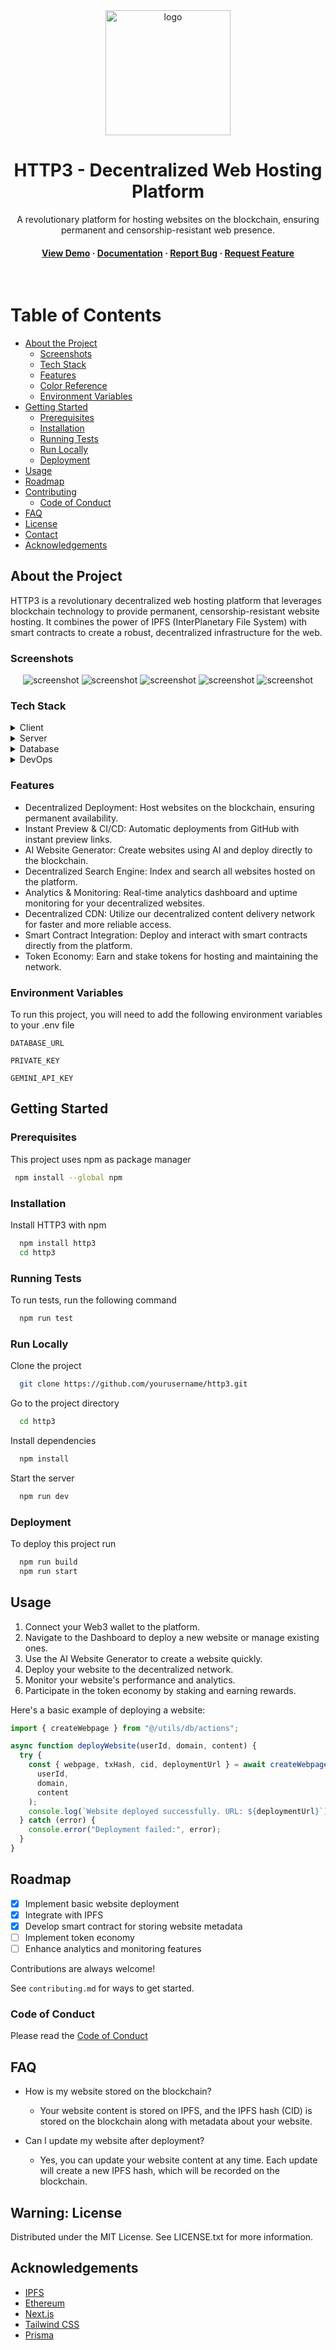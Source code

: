 <div align="center">

  <img src="public/svg/lock-square-rounded.svg" alt="logo" width="200" height="auto" />
  <h1>HTTP3 - Decentralized Web Hosting Platform</h1>
  
  <p>
    A revolutionary platform for hosting websites on the blockchain, ensuring permanent and censorship-resistant web presence.
  </p>

<h4>
    <a href="https://htt3.netlify.app/dashboard">View Demo</a>
  <span> · </span>
    <a href="https://github.com/AuditorDevansh/http3">Documentation</a>
  <span> · </span>
    <a href="https://github.com/AuditorDevansh/http3/issues/">Report Bug</a>
  <span> · </span>
    <a href="https://github.com/AuditorDevansh/http3/issues/">Request Feature</a>
  </h4>
</div>

<br />

# Table of Contents

- [About the Project](#star2-about-the-project)
  - [Screenshots](#camera-screenshots)
  - [Tech Stack](#space_invader-tech-stack)
  - [Features](#dart-features)
  - [Color Reference](#art-color-reference)
  - [Environment Variables](#key-environment-variables)
- [Getting Started](#toolbox-getting-started)
  - [Prerequisites](#bangbang-prerequisites)
  - [Installation](#gear-installation)
  - [Running Tests](#test_tube-running-tests)
  - [Run Locally](#running-run-locally)
  - [Deployment](#triangular_flag_on_post-deployment)
- [Usage](#eyes-usage)
- [Roadmap](#compass-roadmap)
- [Contributing](#wave-contributing)
  - [Code of Conduct](#scroll-code-of-conduct)
- [FAQ](#grey_question-faq)
- [License](#warning-license)
- [Contact](#handshake-contact)
- [Acknowledgements](#gem-acknowledgements)

## About the Project

HTTP3 is a revolutionary decentralized web hosting platform that leverages blockchain technology to provide permanent, censorship-resistant website hosting. It combines the power of IPFS (InterPlanetary File System) with smart contracts to create a robust, decentralized infrastructure for the web.

### Screenshots

<div align="center"> 
  <img src="public/images/1.png" alt="screenshot" />
    <img src="public/images/2.png" alt="screenshot" />
     <img src="public/images/3.png" alt="screenshot" />
      <img src="public/images/4.png" alt="screenshot" />
       <img src="public/images/5.png" alt="screenshot" />
</div>

### Tech Stack

<details>
  <summary>Client</summary>
  <ul>
    <li><a href="https://www.typescriptlang.org/">TypeScript</a></li>
    <li><a href="https://nextjs.org/">Next.js</a></li>
    <li><a href="https://reactjs.org/">React.js</a></li>
    <li><a href="https://tailwindcss.com/">TailwindCSS</a></li>
  </ul>
</details>

<details>
  <summary>Server</summary>
  <ul>
    <li><a href="https://www.typescriptlang.org/">TypeScript</a></li>
    <li><a href="https://nextjs.org/">Next.js API Routes</a></li>
    <li><a href="https://www.prisma.io/">Prisma</a></li>
  </ul>
</details>

<details>
<summary>Database</summary>
  <ul>
    <li><a href="https://www.postgresql.org/">PostgreSQL</a></li>
  </ul>
</details>

<details>
<summary>DevOps</summary>
  <ul>
    <li><a href="https://www.docker.com/">Docker</a></li>
  </ul>
</details>

### Features

- Decentralized Deployment: Host websites on the blockchain, ensuring permanent availability.
- Instant Preview & CI/CD: Automatic deployments from GitHub with instant preview links.
- AI Website Generator: Create websites using AI and deploy directly to the blockchain.
- Decentralized Search Engine: Index and search all websites hosted on the platform.
- Analytics & Monitoring: Real-time analytics dashboard and uptime monitoring for your decentralized websites.
- Decentralized CDN: Utilize our decentralized content delivery network for faster and more reliable access.
- Smart Contract Integration: Deploy and interact with smart contracts directly from the platform.
- Token Economy: Earn and stake tokens for hosting and maintaining the network.

### Environment Variables

To run this project, you will need to add the following environment variables to your .env file

`DATABASE_URL`

`PRIVATE_KEY`

`GEMINI_API_KEY`

## Getting Started

### Prerequisites

This project uses npm as package manager

```bash
 npm install --global npm
```

### Installation

Install HTTP3 with npm

```bash
  npm install http3
  cd http3
```

### Running Tests

To run tests, run the following command

```bash
  npm run test
```

### Run Locally

Clone the project

```bash
  git clone https://github.com/yourusername/http3.git
```

Go to the project directory

```bash
  cd http3
```

Install dependencies

```bash
  npm install
```

Start the server

```bash
  npm run dev
```

### Deployment

To deploy this project run

```bash
  npm run build
  npm run start
```

## Usage

1. Connect your Web3 wallet to the platform.
2. Navigate to the Dashboard to deploy a new website or manage existing ones.
3. Use the AI Website Generator to create a website quickly.
4. Deploy your website to the decentralized network.
5. Monitor your website's performance and analytics.
6. Participate in the token economy by staking and earning rewards.

Here's a basic example of deploying a website:

```javascript
import { createWebpage } from "@/utils/db/actions";

async function deployWebsite(userId, domain, content) {
  try {
    const { webpage, txHash, cid, deploymentUrl } = await createWebpage(
      userId,
      domain,
      content
    );
    console.log(`Website deployed successfully. URL: ${deploymentUrl}`);
  } catch (error) {
    console.error("Deployment failed:", error);
  }
}
```

## Roadmap

- [x] Implement basic website deployment
- [x] Integrate with IPFS
- [x] Develop smart contract for storing website metadata
- [ ] Implement token economy
- [ ] Enhance analytics and monitoring features

Contributions are always welcome!

See `contributing.md` for ways to get started.

### Code of Conduct

Please read the [Code of Conduct](https://github.com/yourusername/http3/blob/master/CODE_OF_CONDUCT.md)

## FAQ

- How is my website stored on the blockchain?

  - Your website content is stored on IPFS, and the IPFS hash (CID) is stored on the blockchain along with metadata about your website.

- Can I update my website after deployment?
  - Yes, you can update your website content at any time. Each update will create a new IPFS hash, which will be recorded on the blockchain.

## Warning: License

Distributed under the MIT License. See LICENSE.txt for more information.

<!-- ## Contact -->

<!-- Project Link: [https://github.com/blocklinklabs/http3](https://github.com/blocklinklabs/http3) -->

## Acknowledgements

- [IPFS](https://ipfs.io/)
- [Ethereum](https://ethereum.org/)
- [Next.js](https://nextjs.org/)
- [Tailwind CSS](https://tailwindcss.com/)
- [Prisma](https://www.prisma.io/)
